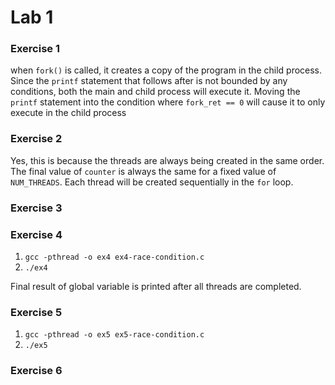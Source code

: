 # Lab 1

### Exercise 1
when `fork()` is called, it creates a copy of the program in the child process. Since the `printf` statement that follows after is not bounded by any conditions, both the main and child process will execute it. Moving the `printf` statement into the condition where `fork_ret == 0` will cause it to only execute in the child process

### Exercise 2
Yes, this is because the threads are always being created in the same order. The final value of `counter` is always the same for a fixed value of `NUM_THREADS`. Each thread will be created sequentially in the `for` loop.

### Exercise 3
### Exercise 4
1. `gcc -pthread -o ex4 ex4-race-condition.c`
2. `./ex4`

Final result of global variable is printed after all threads are completed.

### Exercise 5
1. `gcc -pthread -o ex5 ex5-race-condition.c`
2. `./ex5`

### Exercise 6



